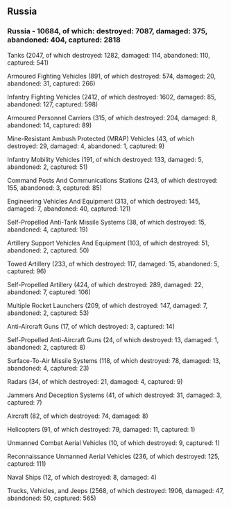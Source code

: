 
 
 ## Russia
 
 ### Russia - 10684, of which: destroyed: 7087, damaged: 375, abandoned: 404, captured: 2818

 

 

 Tanks (2047, of which destroyed: 1282, damaged: 114, abandoned: 110, captured: 541)

 Armoured Fighting Vehicles (891, of which destroyed: 574, damaged: 20, abandoned: 31, captured: 266)

 Infantry Fighting Vehicles (2412, of which destroyed: 1602, damaged: 85, abandoned: 127, captured: 598)

 Armoured Personnel Carriers (315, of which destroyed: 204, damaged: 8, abandoned: 14, captured: 89)

 Mine-Resistant Ambush Protected (MRAP) Vehicles (43, of which destroyed: 29, damaged: 4, abandoned: 1, captured: 9)

 Infantry Mobility Vehicles (191, of which destroyed: 133, damaged: 5, abandoned: 2, captured: 51)

 Command Posts And Communications Stations (243, of which destroyed: 155, abandoned: 3, captured: 85)

 Engineering Vehicles And Equipment (313, of which destroyed: 145, damaged: 7, abandoned: 40, captured: 121)

 Self-Propelled Anti-Tank Missile Systems (38, of which destroyed: 15, abandoned: 4, captured: 19)

 Artillery Support Vehicles And Equipment (103, of which destroyed: 51, abandoned: 2, captured: 50)

 Towed Artillery (233, of which destroyed: 117, damaged: 15, abandoned: 5, captured: 96)

 Self-Propelled Artillery (424, of which destroyed: 289, damaged: 22, abandoned: 7, captured: 106)

 Multiple Rocket Launchers (209, of which destroyed: 147, damaged: 7, abandoned: 2, captured: 53)

 Anti-Aircraft Guns (17, of which destroyed: 3, captured: 14)

 Self-Propelled Anti-Aircraft Guns (24, of which destroyed: 13, damaged: 1, abandoned: 2, captured: 8)

 Surface-To-Air Missile Systems (118, of which destroyed: 78, damaged: 13, abandoned: 4, captured: 23)

 Radars (34, of which destroyed: 21, damaged: 4, captured: 9)

 Jammers And Deception Systems (41, of which destroyed: 31, damaged: 3, captured: 7)

 Aircraft (82, of which destroyed: 74, damaged: 8)

 Helicopters (91, of which destroyed: 79, damaged: 11, captured: 1)

 Unmanned Combat Aerial Vehicles (10, of which destroyed: 9, captured: 1)

 Reconnaissance Unmanned Aerial Vehicles (236, of which destroyed: 125, captured: 111)

 Naval Ships (12, of which destroyed: 8, damaged: 4)

 Trucks, Vehicles, and Jeeps (2568, of which destroyed: 1906, damaged: 47, abandoned: 50, captured: 565)


